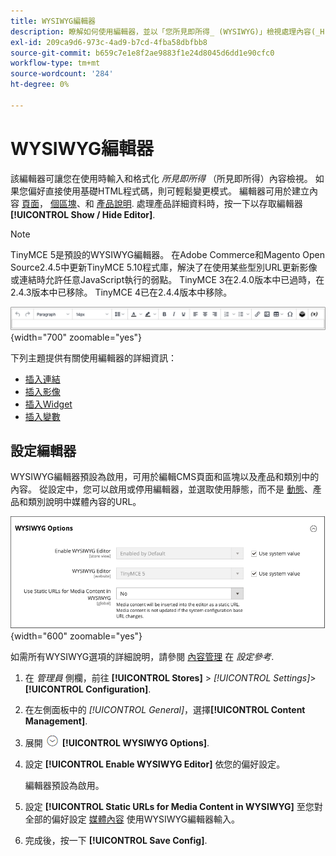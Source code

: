 ```yaml
---
title: WYSIWYG編輯器
description: 瞭解如何使用編輯器，並以「您所見即所得_ (WYSIWYG)」檢視處理內容(_H)。
exl-id: 209ca9d6-973c-4ad9-b7cd-4fba58dbfbb8
source-git-commit: b659c7e1e8f2ae9883f1e24d8045d6dd1e90cfc0
workflow-type: tm+mt
source-wordcount: '284'
ht-degree: 0%

---
```


# WYSIWYG編輯器

該編輯器可讓您在使用時輸入和格式化 _所見即所得_ （所見即所得）內容檢視。 如果您偏好直接使用基礎HTML程式碼，則可輕鬆變更模式。 編輯器可用於建立內容 [頁面](pages.md)， [個區塊](blocks.md)、和 [產品說明](../catalog/product-content.md). 處理產品詳細資料時，按一下以存取編輯器 **[!UICONTROL Show / Hide Editor]**.

>[!NOTE]
>
>TinyMCE 5是預設的WYSIWYG編輯器。 在Adobe Commerce和Magento Open Source2.4.5中更新TinyMCE 5.10程式庫，解決了在使用某些型別URL更新影像或連結時允許任意JavaScript執行的弱點。 TinyMCE 3在2.4.0版本中已過時，在2.4.3版本中已移除。 TinyMCE 4已在2.4.4版本中移除。

![編輯器工具列](./assets/editor-toolbar.png){width="700" zoomable="yes"}

下列主題提供有關使用編輯器的詳細資訊：

- [插入連結](editor-insert-link.md)
- [插入影像](editor-insert-image.md)
- [插入Widget](editor-widget.md)
- [插入變數](editor-insert-variable.md)

## 設定編輯器

WYSIWYG編輯器預設為啟用，可用於編輯CMS頁面和區塊以及產品和類別中的內容。 從設定中，您可以啟用或停用編輯器，並選取使用靜態，而不是 [動態](../catalog/catalog-urls.md#dynamic-url)、產品和類別說明中媒體內容的URL。

![WYSIWYG選項](./assets/content-management-wysiwyg-options.png){width="600" zoomable="yes"}

如需所有WYSIWYG選項的詳細說明，請參閱 [內容管理](../configuration-reference/general/content-management.md) 在 _設定參考_.

1. 在 _管理員_ 側欄，前往 **[!UICONTROL Stores]** > _[!UICONTROL Settings]_>**[!UICONTROL Configuration]**.

1. 在左側面板中的 _[!UICONTROL General]_，選擇&#x200B;**[!UICONTROL Content Management]**.

1. 展開 ![展開選擇器](../assets/icon-display-expand.png) **[!UICONTROL WYSIWYG Options]**.

1. 設定 **[!UICONTROL Enable WYSIWYG Editor]** 依您的偏好設定。

   編輯器預設為啟用。

1. 設定 **[!UICONTROL Static URLs for Media Content in WYSIWYG]** 至您對全部的偏好設定 [媒體內容](../catalog/catalog-urls.md#static-url) 使用WYSIWYG編輯器輸入。

1. 完成後，按一下 **[!UICONTROL Save Config]**.
